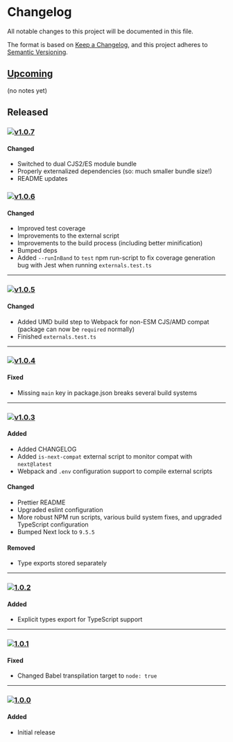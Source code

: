 [Upcoming]: https://github.com/Xunnamius/next-test-api-route-handler/compare/main...develop
[v1.0.7]: https://github.com/Xunnamius/next-test-api-route-handler/compare/v1.0.6...v1.0.7
[v1.0.6]: https://github.com/Xunnamius/next-test-api-route-handler/compare/v1.0.5...v1.0.6
[v1.0.5]: https://github.com/Xunnamius/next-test-api-route-handler/compare/v1.0.4...v1.0.5
[v1.0.4]: https://github.com/Xunnamius/next-test-api-route-handler/compare/v1.0.3...v1.0.4
[v1.0.3]: https://github.com/Xunnamius/next-test-api-route-handler/compare/1.0.2...v1.0.3
[1.0.2]: https://github.com/Xunnamius/next-test-api-route-handler/compare/1.0.1...1.0.2
[1.0.1]: https://github.com/Xunnamius/next-test-api-route-handler/compare/1.0.0...1.0.1
[1.0.0]: https://github.com/Xunnamius/next-test-api-route-handler/releases/tag/1.0.0

[https://keepachangelog.com/en/1.0.0/]::

[types of changes]::
  [added]:: (for new features)
  [changed]:: (for changes in existing functionality)
  [deprecated]:: (for soon-to-be removed features)
  [removed]:: (for now removed features)
  [fixed]:: (for any bug fixes)
  [security]:: (in case of vulnerabilities)

# Changelog
All notable changes to this project will be documented in this file.

The format is based on [Keep a Changelog](https://keepachangelog.com/en/1.0.0/),
and this project adheres to [Semantic Versioning](https://semver.org/spec/v2.0.0.html).

## [Upcoming]

(no notes yet)

## Released

### [![v1.0.7](https://api.ergodark.com/badges/github-tag-date/xunnamius/next-test-api-route-handler/v1.0.7)][v1.0.7]
#### Changed
- Switched to dual CJS2/ES module bundle
- Properly externalized dependencies (so: much smaller bundle size!)
- README updates

### [![v1.0.6](https://api.ergodark.com/badges/github-tag-date/xunnamius/next-test-api-route-handler/v1.0.6)][v1.0.6]
#### Changed
- Improved test coverage
- Improvements to the external script
- Improvements to the build process (including better minification)
- Bumped deps
- Added `--runInBand` to `test` npm run-script to fix coverage generation bug
  with Jest when running `externals.test.ts`

---

### [![v1.0.5](https://api.ergodark.com/badges/github-tag-date/xunnamius/next-test-api-route-handler/v1.0.5)][v1.0.5]
#### Changed
- Added UMD build step to Webpack for non-ESM CJS/AMD compat (package can now be `required` normally)
- Finished `externals.test.ts`

---

### [![v1.0.4](https://api.ergodark.com/badges/github-tag-date/xunnamius/next-test-api-route-handler/v1.0.4)][v1.0.4]
#### Fixed
- Missing `main` key in package.json breaks several build systems

---

### [![v1.0.3](https://api.ergodark.com/badges/github-tag-date/xunnamius/next-test-api-route-handler/v1.0.3)][v1.0.3]
#### Added
- Added CHANGELOG
- Added `is-next-compat` external script to monitor compat with `next@latest`
- Webpack and `.env` configuration support to compile external scripts

#### Changed
- Prettier README
- Upgraded eslint configuration
- More robust NPM run scripts, various build system fixes, and upgraded TypeScript configuration
- Bumped Next lock to `9.5.5`

#### Removed
- Type exports stored separately

---

### [![1.0.2](https://api.ergodark.com/badges/github-tag-date/xunnamius/next-test-api-route-handler/1.0.2)][1.0.2]
#### Added
- Explicit types export for TypeScript support

---

### [![1.0.1](https://api.ergodark.com/badges/github-tag-date/xunnamius/next-test-api-route-handler/1.0.1)][1.0.1]
#### Fixed
- Changed Babel transpilation target to `node: true`

---

### [![1.0.0](https://api.ergodark.com/badges/github-tag-date/xunnamius/next-test-api-route-handler/1.0.0)][1.0.0]
#### Added
- Initial release
